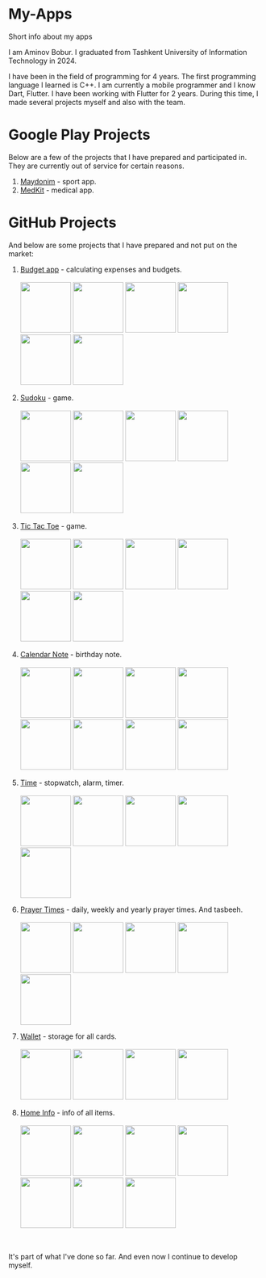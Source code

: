 # My-Apps
Short info about my apps

I am Aminov Bobur. I graduated from Tashkent University of Information Technology in 2024.

I have been in the field of programming for 4 years. The first programming language I learned is C++. I am currently a mobile programmer and I know Dart, Flutter. I have been working with Flutter for 2 years. During this time, I made several projects myself and also with the team.

# Google Play Projects

Below are a few of the projects that I have prepared and participated in. They are currently out of service for certain reasons.

1. [Maydonim](https://play.google.com/store/apps/details?id=uz.maydon.app) - sport app.
2. [MedKit](https://play.google.com/store/apps/details?id=com.medkit.patient) - medical app.

# GitHub Projects

And below are some projects that I have prepared and not put on the market:

1. [Budget app](https://github.com/AminovBobur/My-Apps/blob/cab260f6429bff5180e2d8b93b4b41ca75e8c3bb/1.%20Budget.apk) - calculating expenses and budgets. <br/><br/>
   <img src="https://github.com/AminovBobur/My-Apps/assets/113689058/de91d8a4-ef2e-49e5-84a9-952179dc5416" width=100 />
   <img src="https://github.com/AminovBobur/My-Apps/assets/113689058/192b7149-ca7a-4e76-a72a-4f73755e16ff" width=100 />
   <img src="https://github.com/AminovBobur/My-Apps/assets/113689058/81a83130-af2e-4b13-875a-3e41ffcb1385" width=100 />
   <img src="https://github.com/AminovBobur/My-Apps/assets/113689058/d4e4974b-6de7-48b4-b926-c196df6711d2" width=100 />
   <img src="https://github.com/AminovBobur/My-Apps/assets/113689058/4b836d70-ef86-4801-9a84-017b7dcadedf" width=100 />
   <img src="https://github.com/AminovBobur/My-Apps/assets/113689058/b5dc3147-04ff-4934-bb3b-6f14256542d9" width=100 />

2. [Sudoku](https://github.com/AminovBobur/My-Apps/blob/5be18dc22517a27e47018bdca6a03dab046e8180/2.%20Sudoku.apk) - game. <br/><br/>
   <img src="https://github.com/AminovBobur/My-Apps/assets/113689058/7695a733-bc1a-423f-924a-64bd91741682" width=100 />
   <img src="https://github.com/AminovBobur/My-Apps/assets/113689058/418c9cc0-f2e8-41d9-8bbf-82685b3b7212" width=100 />
   <img src="https://github.com/AminovBobur/My-Apps/assets/113689058/5fa1f3e1-6a19-4b34-a6d9-af939d5b0ae1" width=100 />
   <img src="https://github.com/AminovBobur/My-Apps/assets/113689058/0bf3e65d-d3b9-4d54-94a4-c80808779672" width=100 />
   <img src="https://github.com/AminovBobur/My-Apps/assets/113689058/86d4894d-0c06-45cb-b085-8a9e899703f2" width=100 />
   <img src="https://github.com/AminovBobur/My-Apps/assets/113689058/6b203910-8490-4009-83d7-17425deb400f" width=100 />

3. [Tic Tac Toe](https://github.com/AminovBobur/My-Apps/blob/01f9351e6bf79eafcb36a4fd095b6f4cf40bdafe/3.%20Tic%20tac%20toe.apk) - game. <br/><br/>
   <img src="https://github.com/AminovBobur/My-Apps/assets/113689058/0a4bcbb3-d938-4f62-b230-f81b721bbbcb" width=100 />
   <img src="https://github.com/AminovBobur/My-Apps/assets/113689058/6d2df090-c05a-46ff-b453-fd5ee1bd4c9c" width=100 />
   <img src="https://github.com/AminovBobur/My-Apps/assets/113689058/1e94604a-0957-437b-8da6-c8cf67ac69a8" width=100 />
   <img src="https://github.com/AminovBobur/My-Apps/assets/113689058/88bf6292-11bf-431c-a055-e15c97a2e784" width=100 />
   <img src="https://github.com/AminovBobur/My-Apps/assets/113689058/9b5248bf-23ea-4b7b-972c-85f21bd8eb37" width=100 />
   <img src="https://github.com/AminovBobur/My-Apps/assets/113689058/fc3eed0a-2bd5-4a09-9f19-139a7ad4c97a" width=100 />

4. [Calendar Note](https://github.com/AminovBobur/My-Apps/blob/6de811df5f41d917b45174b0cd59d396b7a449f6/4.%20Calendar%20note.apk) - birthday note. <br/><br/>
   <img src="https://github.com/AminovBobur/My-Apps/assets/113689058/32424a9e-ffb0-4dd3-b896-f79d8628f82e" width=100 />
   <img src="https://github.com/AminovBobur/My-Apps/assets/113689058/f64f0d35-4990-48ae-86f0-1236fd3ac476" width=100 />
   <img src="https://github.com/AminovBobur/My-Apps/assets/113689058/c3229a35-5bf2-4850-a9b3-1efa95ca9b7a" width=100 />
   <img src="https://github.com/AminovBobur/My-Apps/assets/113689058/9315fe2a-bc5d-49e2-b29f-541beb66304a" width=100 />
   <img src="https://github.com/AminovBobur/My-Apps/assets/113689058/e5025695-86f5-46a9-9a6c-07704a8f58e4" width=100 />
   <img src="https://github.com/AminovBobur/My-Apps/assets/113689058/02128832-1807-4b9e-bc6f-6fdb82ec92f5" width=100 />
   <img src="https://github.com/AminovBobur/My-Apps/assets/113689058/a4350780-0bb7-413d-bacf-2d4b5b759a5d" width=100 />
   <img src="https://github.com/AminovBobur/My-Apps/assets/113689058/a603bacd-a64e-412e-a803-46ec3fc9a036" width=100 />

5. [Time](https://github.com/AminovBobur/My-Apps/blob/cb765e44267840402a806bc488fa4f915c09e305/5.%20Time.apk) - stopwatch, alarm, timer. <br/><br/>
   <img src="https://github.com/AminovBobur/My-Apps/assets/113689058/8b450cee-db43-4b67-a154-69d3bd69e9ed" width=100 />
   <img src="https://github.com/AminovBobur/My-Apps/assets/113689058/5cf3ee0c-1f29-45b4-9f9d-8138d78ac936" width=100 />
   <img src="https://github.com/AminovBobur/My-Apps/assets/113689058/962ddc80-00d3-411a-b4df-b2233da6c0fd" width=100 />
   <img src="https://github.com/AminovBobur/My-Apps/assets/113689058/d99b7cbf-084a-479f-994c-c9840aedf1ce" width=100 />
   <img src="https://github.com/AminovBobur/My-Apps/assets/113689058/39353625-44c7-47ad-b03c-a382a63c13a2" width=100 />

6. [Prayer Times](https://github.com/AminovBobur/My-Apps/blob/5940b81e96c23d33aec77d1d8338043f2e598411/6.%20Prayer%20times.apk) - daily, weekly and yearly prayer times. And tasbeeh. <br/><br/>
   <img src="https://github.com/AminovBobur/My-Apps/assets/113689058/de1ec5f3-6592-491c-b0fa-35346a96c848" width=100 />
   <img src="https://github.com/AminovBobur/My-Apps/assets/113689058/767a9d82-e621-4b8e-a207-a9cb573bc281" width=100 />
   <img src="https://github.com/AminovBobur/My-Apps/assets/113689058/b08f7134-a4db-48fe-8dde-07e1287a845c" width=100 />
   <img src="https://github.com/AminovBobur/My-Apps/assets/113689058/276e29d6-82e8-46ba-a526-043a136e6c78" width=100 />
   <img src="https://github.com/AminovBobur/My-Apps/assets/113689058/d9065a18-6eb0-4299-995a-c32867c90451" width=100 />

7. [Wallet](https://github.com/AminovBobur/My-Apps/blob/5940b81e96c23d33aec77d1d8338043f2e598411/7.%20Wallet.apk) - storage for all cards. <br/><br/>
   <img src="https://github.com/AminovBobur/My-Apps/assets/113689058/e4f16396-005f-4f90-964b-8c277ef887d8" width=100 />
   <img src="https://github.com/AminovBobur/My-Apps/assets/113689058/1c7bbf2c-0625-4000-abbe-0cc69615768f" width=100 />
   <img src="https://github.com/AminovBobur/My-Apps/assets/113689058/221f6f82-8d1a-47c0-80bc-0cad73588016" width=100 />
   <img src="https://github.com/AminovBobur/My-Apps/assets/113689058/008e1ba9-4f81-4623-9a7e-a5b6dd3b154f" width=100 />

8. [Home Info](https://github.com/AminovBobur/My-Apps/blob/5940b81e96c23d33aec77d1d8338043f2e598411/8.%20Home%20info.apk) - info of all items. <br/><br/>
   <img src="https://github.com/AminovBobur/My-Apps/assets/113689058/df779d1d-1fe2-4edf-a188-82c495adc313" width=100 /> 
   <img src="https://github.com/AminovBobur/My-Apps/assets/113689058/a3a60fef-993d-49d5-9cc0-20a783741c18" width=100 />
   <img src="https://github.com/AminovBobur/My-Apps/assets/113689058/52f13902-3b81-4c50-9939-b04aa2aac429" width=100 />
   <img src="https://github.com/AminovBobur/My-Apps/assets/113689058/dfaeb2de-f09a-41fc-9fc9-1d0f73e60fed" width=100 />
   <img src="https://github.com/AminovBobur/My-Apps/assets/113689058/56d43a3c-97c5-4ac0-a17a-9413b370a174" width=100 />
   <img src="https://github.com/AminovBobur/My-Apps/assets/113689058/6c94fda4-2605-4701-afd3-4ff9460b35f5" width=100 />
   <img src="https://github.com/AminovBobur/My-Apps/assets/113689058/00eac478-df40-4523-985b-432417e70a20" width=100 />

<br/>

It's part of what I've done so far. And even now I continue to develop myself.
